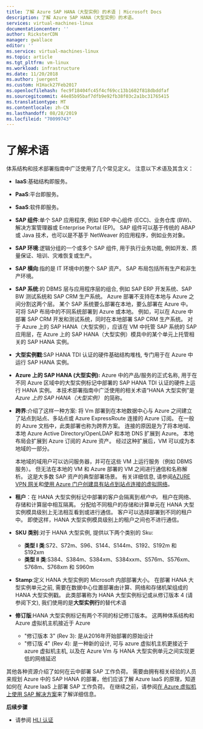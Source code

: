```yaml
---
title: 了解 Azure SAP HANA（大型实例）的术语 | Microsoft Docs
description: 了解 Azure SAP HANA（大型实例）的术语。
services: virtual-machines-linux
documentationcenter: ''
author: RicksterCDN
manager: gwallace
editor: ''
ms.service: virtual-machines-linux
ms.topic: article
ms.tgt_pltfrm: vm-linux
ms.workload: infrastructure
ms.date: 11/20/2018
ms.author: juergent
ms.custom: H1Hack27Feb2017
ms.openlocfilehash: fec9f18404fc45f4cf69cc13b1602f818dbddfaf
ms.sourcegitcommit: 44e85b95baf7dfb9e92fb38f03c2a1bc31765415
ms.translationtype: MT
ms.contentlocale: zh-CN
ms.lasthandoff: 08/28/2019
ms.locfileid: "70099743"
---
```

# <a name="know-the-terms"></a>了解术语

体系结构和技术部署指南中广泛使用了几个常见定义。 注意以下术语及其含义：

- **IaaS**:基础结构即服务。
- **PaaS**:平台即服务。
- **SaaS**:软件即服务。
- **SAP 组件**:单个 SAP 应用程序, 例如 ERP 中心组件 (ECC)、业务仓库 (BW)、解决方案管理器或 Enterprise Portal (EP)。 SAP 组件可以基于传统的 ABAP 或 Java 技术，也可以是不基于 NetWeaver 的应用程序，例如业务对象。
- **SAP 环境**:逻辑分组的一个或多个 SAP 组件, 用于执行业务功能, 例如开发、质量保证、培训、灾难恢复或生产。
- **SAP 横向**:指的是 IT 环境中的整个 SAP 资产。 SAP 布局包括所有生产和非生产环境。
- **SAP 系统**:的 DBMS 层与应用程序层的组合, 例如 SAP ERP 开发系统、SAP BW 测试系统和 SAP CRM 生产系统。 Azure 部署不支持在本地与 Azure 之间分割这两个层。 某个 SAP 系统要么部署在本地，要么部署在 Azure 中。 可将 SAP 布局中的不同系统部署到 Azure 或本地。 例如，可以在 Azure 中部署 SAP CRM 开发和测试系统，同时在本地部署 SAP CRM 生产系统。 对于 Azure 上的 SAP HANA（大型实例），应该在 VM 中托管 SAP 系统的 SAP 应用层，在 Azure 上的 SAP HANA（大型实例）模具中的某个单元上托管相关的 SAP HANA 实例。
- **大型实例戳**:SAP HANA TDI 认证的硬件基础结构堆栈, 专门用于在 Azure 中运行 SAP HANA 实例。
- **Azure 上的 SAP HANA (大型实例):** Azure 中的产品/服务的正式名称, 用于在不同 Azure 区域中的大型实例标记中部署的 SAP HANA TDI 认证的硬件上运行 HANA 实例。 本技术部署指南中广泛使用的相关术语“HANA 大型实例”是 *Azure 上的 SAP HANA（大型实例）* 的简称。
- **跨界**:介绍了这样一种方案: 将 Vm 部署到在本地数据中心与 Azure 之间建立了站点到站点、多站点或 Azure ExpressRoute 连接的 Azure 订阅。 在一般的 Azure 文档中，此类部署也称为跨界方案。 连接的原因是为了将本地域、本地 Azure Active Directory/OpenLDAP 和本地 DNS 扩展到 Azure。 本地布局会扩展到 Azure 订阅的 Azure 资产。 经过这种扩展后，VM 可以成为本地域的一部分。 

   本地域的域用户可以访问服务器，并可在这些 VM 上运行服务（例如 DBMS 服务）。 但无法在本地的 VM 和 Azure 部署的 VM 之间进行通信和名称解析。 这是大多数 SAP 资产的典型部署场景。 有关详细信息, 请参阅[AZURE VPN 网关](../../../vpn-gateway/vpn-gateway-about-vpngateways.md?toc=%2fazure%2fvirtual-machines%2flinux%2ftoc.json)和[使用 Azure 门户创建具有站点到站点连接的虚拟网络](../../../vpn-gateway/vpn-gateway-howto-site-to-site-resource-manager-portal.md?toc=%2fazure%2fvirtual-machines%2flinux%2ftoc.json)。
- **租户**：在 HANA 大型实例标记中部署的客户会隔离到*租户中。* 租户在网络、存储和计算层中相互隔离。 分配给不同租户的存储和计算单元在 HANA 大型实例模具级别上无法相互看到或进行通信。 客户可以选择部署到不同的租户中。 即使这样，HANA 大型实例模具级别上的租户之间也不进行通信。
- **SKU 类别**:对于 HANA 大型实例, 提供以下两个类别的 Sku:
    - **类型 I 类**:S72、S72m、S96、S144、S144m、S192、S192m 和 S192xm
    - **类型 II 类**:S384、S384m、S384xm、S384xxm、S576m、S576xm、S768m、S768xm 和 S960m
- **Stamp**:定义 HANA 大型实例的 Microsoft 内部部署大小。 在部署 HANA 大型实例单元之前, 需要在数据中心位置部署由计算、网络和存储机架组成的 HANA 大型实例戳。 此类部署称为 HANA 大型实例标记或从修订版本 4 (请参阅下文), 我们使用的是**大型实例行**的替代术语
- **修订版**:HANA 大型实例标记有两个不同的标记修订版本。 这两种体系结构和 Azure 虚拟机主机接近于 Azure
    - "修订版本 3" (Rev 3): 是从2016年开始部署的原始设计
    - "修订版 4" (Rev 4): 是一种新的设计, 可与 azure 虚拟机主机更接近于 azure 虚拟机主机, 以及在 Azure Vm 与 HANA 大型实例单元之间实现更低的网络延迟 

其他各种资源介绍了如何在云中部署 SAP 工作负荷。 需要由拥有相关经验的人员来规划 Azure 中的 SAP HANA 的部署，他们应该了解 Azure IaaS 的原理，知道如何在 Azure IaaS 上部署 SAP 工作负荷。 在继续之前，请参阅[在 Azure 虚拟机上使用 SAP 解决方案](get-started.md?toc=%2fazure%2fvirtual-machines%2flinux%2ftoc.json)来了解详细信息。 

**后续步骤**
- 请参阅 [HLI 认证](hana-certification.md)
